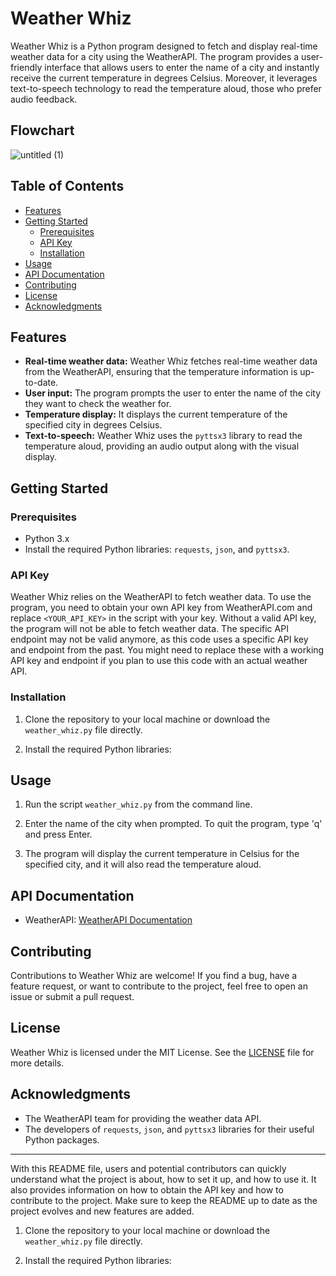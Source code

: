 # Weather Whiz
Weather Whiz is a Python program designed to fetch and display real-time weather data for a city using the WeatherAPI. The program provides a user-friendly interface that allows users to enter the name of a city and instantly receive the current temperature in degrees Celsius. Moreover, it leverages text-to-speech technology to read the temperature aloud, those who prefer audio feedback.
## Flowchart
![untitled (1)](https://github.com/Ramvelampudi/weather-whiz/assets/111103944/ad2e7f18-eb74-4081-a2ef-a6ec23a498f3)

## Table of Contents

- [Features](#features)
- [Getting Started](#getting-started)
  - [Prerequisites](#prerequisites)
  - [API Key](#api-key)
  - [Installation](#installation)
- [Usage](#usage)
- [API Documentation](#api-documentation)
- [Contributing](#contributing)
- [License](#license)
- [Acknowledgments](#acknowledgments)

## Features

- **Real-time weather data:** Weather Whiz fetches real-time weather data from the WeatherAPI, ensuring that the temperature information is up-to-date.
- **User input:** The program prompts the user to enter the name of the city they want to check the weather for.
- **Temperature display:** It displays the current temperature of the specified city in degrees Celsius.
- **Text-to-speech:** Weather Whiz uses the `pyttsx3` library to read the temperature aloud, providing an audio output along with the visual display.

## Getting Started

### Prerequisites

- Python 3.x
- Install the required Python libraries: `requests`, `json`, and `pyttsx3`.

### API Key

Weather Whiz relies on the WeatherAPI to fetch weather data. To use the program, you need to obtain your own API key from WeatherAPI.com and replace `<YOUR_API_KEY>` in the script with your key. Without a valid API key, the program will not be able to fetch weather data. The specific API endpoint may not be valid anymore, as this code uses a specific API key and endpoint from the past. You might need to replace these with a working API key and endpoint if you plan to use this code with an actual weather API.

### Installation

1. Clone the repository to your local machine or download the `weather_whiz.py` file directly.

2. Install the required Python libraries:

## Usage

1. Run the script `weather_whiz.py` from the command line.

2. Enter the name of the city when prompted. To quit the program, type 'q' and press Enter.

3. The program will display the current temperature in Celsius for the specified city, and it will also read the temperature aloud.

## API Documentation

- WeatherAPI: [WeatherAPI Documentation](https://www.weatherapi.com/docs/)

## Contributing

Contributions to Weather Whiz are welcome! If you find a bug, have a feature request, or want to contribute to the project, feel free to open an issue or submit a pull request.

## License

Weather Whiz is licensed under the MIT License. See the [LICENSE](LICENSE) file for more details.

## Acknowledgments

- The WeatherAPI team for providing the weather data API.
- The developers of `requests`, `json`, and `pyttsx3` libraries for their useful Python packages.

---

With this README file, users and potential contributors can quickly understand what the project is about, how to set it up, and how to use it. It also provides information on how to obtain the API key and how to contribute to the project. Make sure to keep the README up to date as the project evolves and new features are added.

1. Clone the repository to your local machine or download the `weather_whiz.py` file directly.

2. Install the required Python libraries:
